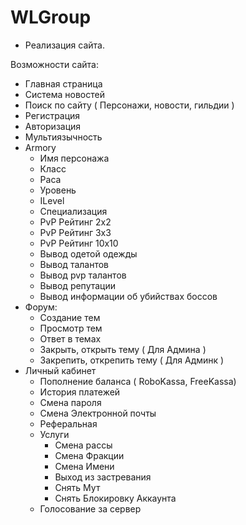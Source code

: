 # WLGroup

* Реализация сайта.

Возможности сайта:
* Главная страница
* Система новостей
* Поиск по сайту ( Персонажи, новости, гильдии )
* Регистрация
* Авторизация
* Мультиязычность
* Armory
    * Имя персонажа
    * Класс
    * Раса
    * Уровень
    * ILevel
    * Специализация
    * PvP Рейтинг 2х2
    * PvP Рейтинг 3х3
    * PvP Рейтинг 10х10
    * Вывод одетой одежды
    * Вывод талантов
    * Вывод pvp талантов
    * Вывод репутации
    * Вывод информации об убийствах боссов
* Форум:
    * Создание тем
    * Просмотр тем
    * Ответ в темах
    * Закрыть, открыть тему ( Для Админа )
    * Закрепить, открепить тему ( Для Админк )
* Личный кабинет
    * Пополнение баланса ( RoboKassa, FreeKassa)
    * История платежей
    * Смена пароля
    * Смена Электронной почты
    * Реферальная
    * Услуги
        * Смена рассы
        * Смена Фракции
        * Смена Имени
        * Выход из застревания
        * Снять Мут
        * Снять Блокировку Аккаунта
    * Голосование за сервер
